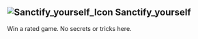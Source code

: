 ## ![Sanctify_yourself_Icon](https://raw.githubusercontent.com/1IlIl/wikidata/main/achievement_icons/Sanctify_yourself.png) Sanctify_yourself





Win a rated game. No secrets or tricks here.

